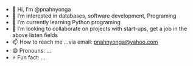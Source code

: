 - 👋 Hi, I’m @pnahnyonga
- 👀 I’m interested in databases, software development, Programing
- 🌱 I’m currently learning Python programing
- 💞️ I’m looking to collaborate on projects with start-ups, get a job in the above listen fields
- 📫 How to reach me ...via email: pnahnyonga@yahoo.com
- 😄 Pronouns: ...
- ⚡ Fun fact: ...

<!---
pnahnyonga/pnahnyonga is a ✨ special ✨ repository because its `README.md` (this file) appears on your GitHub profile.
You can click the Preview link to take a look at your changes.
--->

